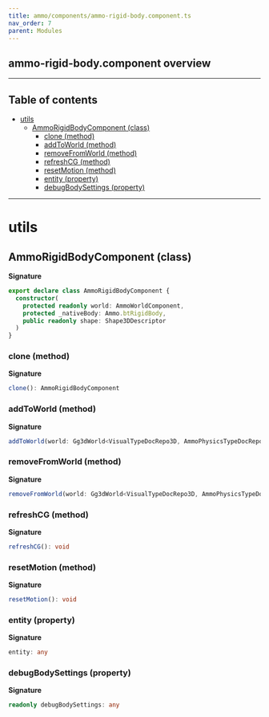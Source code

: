 ```yaml
---
title: ammo/components/ammo-rigid-body.component.ts
nav_order: 7
parent: Modules
---
```


## ammo-rigid-body.component overview

---

<h2 class="text-delta">Table of contents</h2>

- [utils](#utils)
  - [AmmoRigidBodyComponent (class)](#ammorigidbodycomponent-class)
    - [clone (method)](#clone-method)
    - [addToWorld (method)](#addtoworld-method)
    - [removeFromWorld (method)](#removefromworld-method)
    - [refreshCG (method)](#refreshcg-method)
    - [resetMotion (method)](#resetmotion-method)
    - [entity (property)](#entity-property)
    - [debugBodySettings (property)](#debugbodysettings-property)

---

# utils

## AmmoRigidBodyComponent (class)

**Signature**

```ts
export declare class AmmoRigidBodyComponent {
  constructor(
    protected readonly world: AmmoWorldComponent,
    protected _nativeBody: Ammo.btRigidBody,
    public readonly shape: Shape3DDescriptor
  )
}
```

### clone (method)

**Signature**

```ts
clone(): AmmoRigidBodyComponent
```

### addToWorld (method)

**Signature**

```ts
addToWorld(world: Gg3dWorld<VisualTypeDocRepo3D, AmmoPhysicsTypeDocRepo>): void
```

### removeFromWorld (method)

**Signature**

```ts
removeFromWorld(world: Gg3dWorld<VisualTypeDocRepo3D, AmmoPhysicsTypeDocRepo>): void
```

### refreshCG (method)

**Signature**

```ts
refreshCG(): void
```

### resetMotion (method)

**Signature**

```ts
resetMotion(): void
```

### entity (property)

**Signature**

```ts
entity: any
```

### debugBodySettings (property)

**Signature**

```ts
readonly debugBodySettings: any
```
